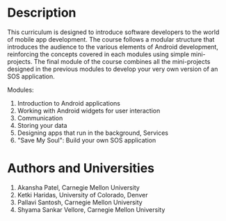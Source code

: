 
Description
===========
This curriculum is designed to introduce software developers to the world of mobile app development. The course follows a modular structure that introduces the audience to the various elements of Android development, reinforcing the concepts covered in each modules using simple mini-projects. The final module of the course combines all the mini-projects designed in the previous modules to develop your very own version of an SOS application.

Modules:
1. Introduction to Android applications
2. Working with Android widgets for user interaction
3. Communication
4. Storing your data
5. Designing apps that run in the background, Services
6. "Save My Soul": Build your own SOS application

Authors and Universities
========================
1. Akansha Patel, Carnegie Mellon University
2. Ketki Haridas, University of Colorado, Denver
3. Pallavi Santosh, Carnegie Mellon University
4. Shyama Sankar Vellore, Carnegie Mellon University


